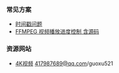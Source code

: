 ### 常见方案
- [时间戳问题](https://blog.csdn.net/shulianghan/article/details/106088151)
- [FFMPEG 视频播放进度控制 含源码](https://blog.csdn.net/shulianghan/article/details/106088151)



### 资源网站
- [4K视频](https://www.yuankusucai.com/33758.html)
417987689@qq.com/guoxu521
